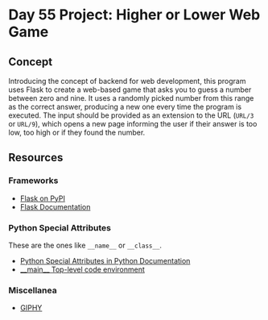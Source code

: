 # Day 55 Project: Higher or Lower Web Game

## Concept

Introducing the concept of backend for web development, this program uses Flask to create a web-based game that asks you to guess a number between zero and nine. It uses a
randomly picked number from this range as the correct answer, producing a new one every time the program is executed.
The input should be provided as an extension to the URL (`URL/3` or `URL/9`), which opens a new page informing the
user if their answer is too low, too high or if they found the number.

## Resources

### Frameworks

- [Flask on PyPI](https://pypi.org/project/Flask/)
- [Flask Documentation](https://flask.palletsprojects.com/en/3.0.x/)

### Python Special Attributes

These are the ones like `__name__` or `__class__`.

- [Python Special Attributes in Python Documentation](https://docs.python.org/3/library/stdtypes.html?highlight=__name__#special-attributes)
- [\_\_main__ Top-level code environment](https://docs.python.org/3/library/__main__.html)

### Miscellanea

- [GIPHY](https://giphy.com/)